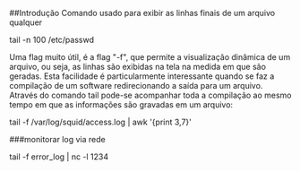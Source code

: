 ##Introdução 
Comando usado para exibir as linhas finais de um arquivo qualquer

tail -n 100 /etc/passwd

Uma flag muito útil, é a flag "-f", que permite a visualização
dinâmica de um arquivo, ou seja, as linhas são exibidas na tela na
medida em que são geradas. Esta facilidade é particularmente
interessante quando se faz a compilação de um software redirecionando
a saída para um arquivo. Através do comando tail pode-se acompanhar
toda a compilação ao mesmo tempo em que as informações são gravadas em
um arquivo:

tail -f /var/log/squid/access.log | awk '{print $3,$7}'

###monitorar log via rede

tail -f error_log | nc -l 1234


 